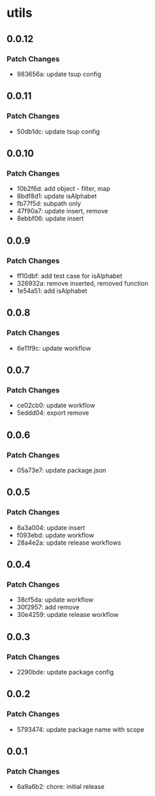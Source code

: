 # utils

## 0.0.12

### Patch Changes

- 983656a: update tsup config

## 0.0.11

### Patch Changes

- 50db1dc: update tsup config

## 0.0.10

### Patch Changes

- 10b2f6d: add object - filter, map
- 8bdf8d1: update isAlphabet
- fb77f5d: subpath only
- 47f90a7: update insert, remove
- 8ebbf06: update insert

## 0.0.9

### Patch Changes

- ff10dbf: add test case for isAlphabet
- 326932a: remove inserted, removed function
- 1e54a51: add isAlphabet

## 0.0.8

### Patch Changes

- 6e11f9c: update workflow

## 0.0.7

### Patch Changes

- ce02cb0: update workflow
- 5eddd04: export remove

## 0.0.6

### Patch Changes

- 05a73e7: update package.json

## 0.0.5

### Patch Changes

- 8a3a004: update insert
- f093ebd: update workflow
- 28a4e2a: update release workflows

## 0.0.4

### Patch Changes

- 38cf5da: update workflow
- 30f2957: add remove
- 30e4259: update release workflow

## 0.0.3

### Patch Changes

- 2290bde: update package config

## 0.0.2

### Patch Changes

- 5793474: update package name with scope

## 0.0.1

### Patch Changes

- 6a9a6b2: chore: initial release
